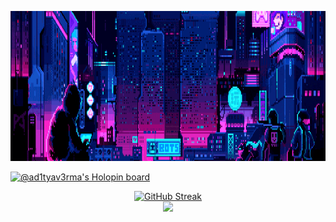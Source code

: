 <!--
**ad1tya-v3rma/ad1tya-v3rma** is a ✨ _special_ ✨ repository because its `README.md` (this file) appears on your GitHub profile.

Here are some ideas to get you started:

- 🔭 I’m currently working on ...
- 🌱 I’m currently learning ...
- 👯 I’m looking to collaborate on ...
- 🤔 I’m looking for help with ...
- 💬 Ask me about ...
- 📫 How to reach me: ...
- 😄 Pronouns: ...
- ⚡ Fun fact: ...
-->

<p align="center">
  <img src="https://github.com/Manish-Kumar-Vats/Manish-Kumar-Vats/blob/main/images/cover4.gif" height="240"/>
</p>

[![@ad1tyav3rma's Holopin board](https://holopin.me/ad1tyav3rma)](https://holopin.io/@ad1tyav3rma)
<div align = "center">
  <div>
<a href="https://git.io/streak-stats"><img src="https://github-readme-streak-stats.herokuapp.com?user=ad1tya-v3rma&theme=dark&hide_border=true" alt="GitHub Streak" /></a>
  </div>
  <div>
  <a href="https://skillicons.dev">
    <img src="https://skillicons.dev/icons?i=java,angular,js,maven,spring,typescript,jenkins,git,arduino,linux,mysql,mongodb" />
  </a>
  </div>
</div>
